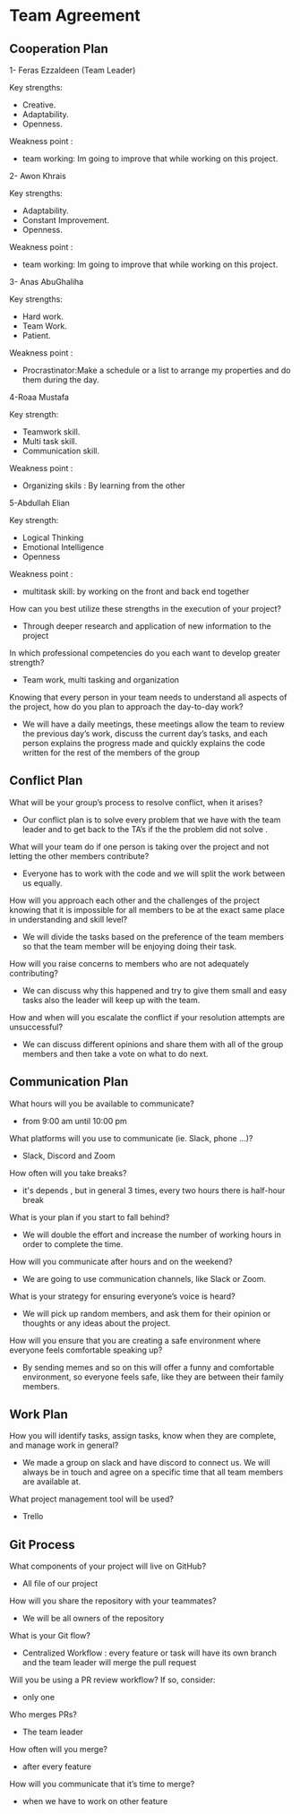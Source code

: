 # Team Agreement

## Cooperation Plan


1- Feras Ezzaldeen (Team Leader)

Key strengths:  

- Creative.
- Adaptability.
- Openness.

Weakness point :

- team working: Im going to improve that while working on this project.

2- Awon Khrais

Key strengths:

- Adaptability.
- Constant Improvement.
- Openness.

Weakness point :

- team working: Im going to improve that while working on this project.



3- Anas AbuGhaliha

Key strengths:

- Hard work.
- Team Work.
- Patient.
 
Weakness point :

- Procrastinator:Make a schedule or a list to arrange my properties and do them during the day.

4-Roaa Mustafa

Key strength:

- Teamwork skill.
- Multi task skill.
- Communication skill.

Weakness point :
- Organizing  skils : By learning from the other 

5-Abdullah Elian 

Key strength:

- Logical Thinking
- Emotional Intelligence
- Openness

Weakness point :

- multitask skill: by working on the front and back end together 






How can you best utilize these strengths in the execution of your project?

- Through deeper research and application of new information to the project

In which professional competencies do you each want to develop greater strength?

- Team work, multi tasking and organization 

Knowing that every person in your team needs to understand all aspects of the project, how do you plan to approach the day-to-day work?

- We will have a daily meetings, these meetings allow the team to review the previous day’s work, discuss the current day’s tasks, and each person explains the progress made and quickly explains the code written for the rest of the members of the group

## Conflict Plan

What will be your group’s process to resolve conflict, when it arises?

- Our conflict plan is to solve every problem that we have with the team leader and to get back to the TA’s if the the problem did not solve .

What will your team do if one person is taking over the project and not letting the other members contribute?

- Everyone has to work with the code and we will split the work between us equally.

How will you approach each other and the challenges of the project knowing that it is impossible for all members to be at the exact same place in understanding and skill level?

- We will divide the tasks based on the preference of the team members so that the team member will be enjoying doing their task.

How will you raise concerns to members who are not adequately contributing?

- We can discuss why this happened and try to give them small and easy tasks also the leader will keep up with the team.

How and when will you escalate the conflict if your resolution attempts are unsuccessful?

- We can discuss different opinions and share them with all of the group members and then take a vote on what to do next.

## Communication Plan

What hours will you be available to communicate?

- from 9:00 am until 10:00 pm

What platforms will you use to communicate (ie. Slack, phone …)?

- Slack, Discord and Zoom

How often will you take breaks?

- it's depends , but in general 3 times, every two hours there is half-hour break

What is your plan if you start to fall behind?

- We will double the effort and increase the number of working hours in order to complete the time.

How will you communicate after hours and on the weekend?

- We are going to use communication channels, like Slack or Zoom.

What is your strategy for ensuring everyone’s voice is heard?

- We will pick up random members, and ask them for their opinion or thoughts or any ideas about the project.

How will you ensure that you are creating a safe environment where everyone feels comfortable speaking up?

- By sending memes and so on this will offer a funny and comfortable environment, so everyone feels safe, like they are between their family members.

## Work Plan

How you will identify tasks, assign tasks, know when they are complete, and manage work in general?

- We made a group on slack and have discord to connect us. We will always be in touch and agree on a specific time that all team members are available at.

What project management tool will be used?

- Trello

## Git Process

What components of your project will live on GitHub?

- All file of our project

How will you share the repository with your teammates?

- We will be all owners of the repository

What is your Git flow?

- Centralized Workflow : every feature or task  will have its own branch and the team leader will merge the pull request

Will you be using a PR review workflow? If so, consider:

- only one

Who merges PRs?

- The team leader

How often will you merge?

- after every feature

How will you communicate that it’s time to merge?

- when we have to work on other feature
